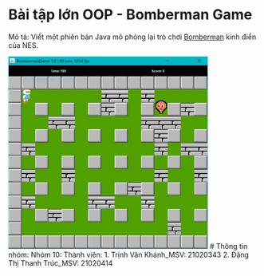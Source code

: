 # Bài tập lớn OOP - Bomberman Game
Mô tả: Viết một phiên bản Java mô phỏng lại trò chơi [Bomberman](https://www.youtube.com/watch?v=mKIOVwqgSXM) kinh điển của NES.

<img src="res/demo.png" alt="drawing" width="400"/>
# Thông tin nhóm: 
Nhóm 10:
Thành viên:
1. Trịnh Văn Khánh_MSV: 21020343
2. Đặng Thị Thanh Trúc_MSV: 21020414
